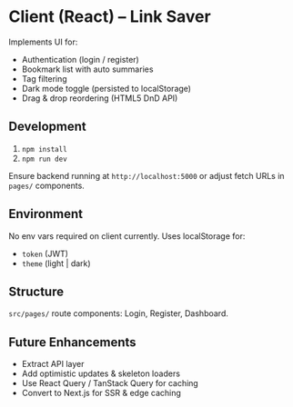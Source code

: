 # Client (React) – Link Saver

Implements UI for:
- Authentication (login / register)
- Bookmark list with auto summaries
- Tag filtering
- Dark mode toggle (persisted to localStorage)
- Drag & drop reordering (HTML5 DnD API)

## Development
1. `npm install`
2. `npm run dev`

Ensure backend running at `http://localhost:5000` or adjust fetch URLs in `pages/` components.

## Environment
No env vars required on client currently. Uses localStorage for:
- `token` (JWT)
- `theme` (light | dark)

## Structure
`src/pages/` route components: Login, Register, Dashboard.

## Future Enhancements
- Extract API layer
- Add optimistic updates & skeleton loaders
- Use React Query / TanStack Query for caching
- Convert to Next.js for SSR & edge caching
